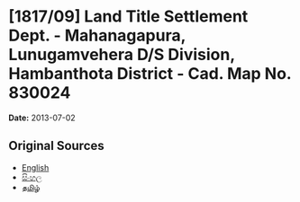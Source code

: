 # [1817/09] Land Title Settlement Dept. - Mahanagapura, Lunugamvehera D/S Division, Hambanthota District - Cad. Map No. 830024

**Date:** 2013-07-02

## Original Sources

- [English](https://documents.gov.lk/view/extra-gazettes/2013/7/1817-09_E.pdf)
- [සිංහල](https://documents.gov.lk/view/extra-gazettes/2013/7/1817-09_S.pdf)
- [தமிழ்](https://documents.gov.lk/view/extra-gazettes/2013/7/1817-09_T.pdf)
